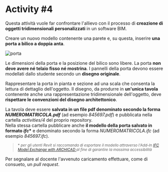 # Activity #4

Questa attività vuole far confrontare l'allievo con il processo di **creazione
di oggetti tridimensionali personalizzati** in un software BIM.

Creare un nuovo modello contenente una parete e, su questa, inserire **una porta a bilico a doppia anta**. 

![porta](https://raw.githubusercontent.com/strumet/strumet.github.io/master/archive/porta.png) 

Le dimensioni della porta e la posizione del bilico sono libere.
La porta **non deve avere né telaio fisso né mostrina**.
I pannelli della porta devono essere modellati dallo studente secondo 
un **disegno originale**.

Rappresentare la porta in pianta e sezione ad una scala che consenta la 
lettura di dettaglio dell'oggetto. 
Il disegno, da produrre in **un'unica tavola** contenente anche una 
rappresentazione tridimensionale dell'oggetto, deve **rispettare le
convenzioni del disegno architettonico**.

La tavola deve essere __salvata in un file pdf denominato secondo 
la forma *NUMEROMATRICOLA.pdf*__ (ad esempio *845697.pdf*) e pubblicata
nella cartella *activities/4* del proprio repository.   
Nella stessa cartella pubblicare anche **il modello della porta salvato in 
formato _ifc_\*** e denominato secondo la forma *NUMEROMATRICOLA.ifc* 
(ad esempio *845697.ifc*).

> <sub>\* _per gli utenti Revit si raccomanda di esportare il modello attraverso
l'Add-In [*IFC Model Exchange with ARCHICAD*
](https://www.graphisoft.com/downloads/interoperability.html)
al fine di garantire la massima accessibilità_</sub>

Per segnalare al docente l'avvenuto caricamento effettuare, come di consueto,
un *pull request*.
